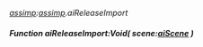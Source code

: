 _[assimp](../../modules/assimp/assimp-module.md):[assimp](../../modules/assimp/assimp-module.md).aiReleaseImport_
##### Function aiReleaseImport:Void( scene:[aiScene](../../modules/assimp/assimp-aiscene.md) )
